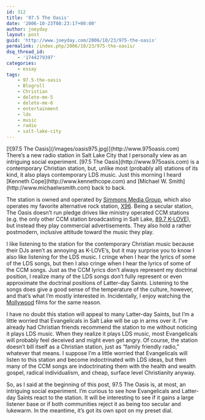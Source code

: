 ```yaml
---
id: 312
title: '97.5 The Oasis'
date: '2006-10-23T08:23:17+00:00'
author: joeyday
layout: post
guid: 'http://www.joeyday.com/2006/10/23/975-the-oasis'
permalink: /index.php/2006/10/23/975-the-oasis/
dsq_thread_id:
    - '1744279397'
categories:
    - essay
tags:
    - 97.5-the-oasis
    - Blogroll
    - Christian
    - delete-me-5
    - delete-me-6
    - entertainment
    - lds
    - music
    - radio
    - salt-lake-city
---
```


<div class="rpic">[![97.5 The Oasis](/images/oasis975.jpg)](http://www.975oasis.com)</div>There’s a new radio station in Salt Lake City that I personally view as an intriguing social experiment. [97.5 The Oasis](http://www.975oasis.com) is a contemporary Christian station, but, unlike most (probably all) stations of its kind, it also plays contemporary LDS music. Just this morning I heard [Kenneth Cope](http://www.kennethcope.com) and [Michael W. Smith](http://www.michaelwsmith.com) back to back.

The station is owned and operated by [Simmons Media Group](http://en.wikipedia.org/wiki/Simmons_Media_Group), which also operates my favorite alternative rock station, [X96](http://www.x96.com). Being a secular station, The Oasis doesn’t run pledge drives like ministry operated CCM stations (e.g. the only other CCM station broadcasting in Salt Lake, [89.7 K-LOVE](http://www.klove.com)), but instead they play commercial advertisements. They also hold a rather postmodern, inclusive attitude toward the music they play.

I like listening to the station for the contemporary Christian music because their DJs aren’t as annoying as K-LOVE’s, but it may surprise you to know I also like listening for the LDS music. I cringe when I hear the lyrics of some of the LDS songs, but then I also cringe when I hear the lyrics of some of the CCM songs. Just as the CCM lyrics don’t always represent my doctrinal position, I realize many of the LDS songs don’t fully represent or even approximate the doctrinal positions of Latter-day Saints. Listening to the songs does give a good sense of the temperature of the culture, however, and that’s what I’m mostly interested in. Incidentally, I enjoy watching the [Mollywood](http://en.wikipedia.org/wiki/LDS_cinema) films for the same reason.

I have no doubt this station will appeal to many Latter-day Saints, but I’m a little worried that Evangelicals in Salt Lake will be up in arms over it. I’ve already had Christian friends recommend the station to me without noticing it plays LDS music. When they realize it plays LDS music, most Evangelicals will probably feel deceived and might even get angry. Of course, the station doesn’t bill itself as a Christian station, just as “family friendly radio,” whatever that means. I suppose I’m a little worried that Evangelicals will listen to this station and become indoctrinated with LDS ideas, but then many of the CCM songs are indoctrinating them with the health and wealth gospel, radical individualism, and cheap, surface level Christianity anyway.

So, as I said at the beginning of this post, 97.5 The Oasis is, at most, an intriguing social experiment. I’m curious to see how Evangelicals and Latter-day Saints react to the station. It will be interesting to see if it gains a large listener base or if both communities reject it as being too secular and lukewarm. In the meantime, it’s got its own spot on my preset dial.